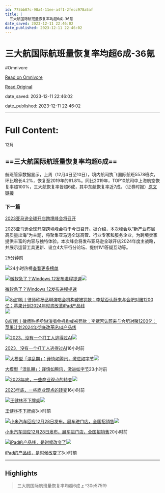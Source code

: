 ```yaml
---
id: 775bb07c-98a4-11ee-a4f1-2fecc978a5af
title: |
  三大航国际航班量恢复率均超6成-36氪
date_saved: 2023-12-11 22:46:02
date_published: 2023-12-11 22:46:02
---
```


# 三大航国际航班量恢复率均超6成-36氪
#Omnivore

[Read on Omnivore](https://omnivore.app/me/6-36-18c5c389f80)

[Read Original](https://36kr.com/newsflashes/2557227220703878?f=rss)

date_saved: 2023-12-11 22:46:02

date_published: 2023-12-11 22:46:02

--- 

# Full Content: 

12月

## ==三大航国际航班量恢复率均超6成==

航班管家数据显示，上周（12月4日至10日），境内航司执飞国际航班5578班次，环比增长4.2%，恢复至2019年的61.8%。同比2019年，TOP10航司中上海航空恢复率超100%，三大航恢复率皆超6成，其中东航恢复率近7成。（证券时报）[原文链接](https://egs.stcn.com/news/detail/1651472.html)

### 下一篇

[2023亚马逊全球开店跨境峰会将召开](https://36kr.com/newsflashes/2557227024964486)

2023亚马逊全球开店跨境峰会将于今日召开。据介绍，本次峰会以“新产业布局 高质量出海”为主题，将聚集亚马逊全球高管、行业专家和服务企业，为跨境卖家提供丰富的内容与独特体验。本次峰会将发布亚马逊全球开店2024年度主战略，并展示运营工具更新、设立4大平行分论坛、提供1V1答疑互动等。

25分钟前

![](https://proxy-prod.omnivore-image-cache.app/0x0,s0eCG3NmJZlzaDxXAvkNascOFp7j6lqhkmfTMNMyI3bI/https://static.36krcdn.com/36kr-web/static/home.d1523964.png)24小时热榜[查看更多榜单](https://36kr.com/hot-list/catalog)

[![微软急了？Windows 12发布进程提速](https://proxy-prod.omnivore-image-cache.app/0x0,sRfmfEjI1RMmoMnf8FR4WEW8QnvlDMElx0peVQocqc2c/https://img.36krcdn.com/hsossms/20231211/v2_9a52c4f1151840d5bfafa0714b5fc530@5091053_oswg521540oswg1053oswg495_img_png?x-oss-process=image/resize,m_mfit,w_600,h_400,limit_0/crop,w_600,h_400,g_center)](https://36kr.com/p/2555801615278215)![](https://proxy-prod.omnivore-image-cache.app/0x0,s0eCG3NmJZlzaDxXAvkNascOFp7j6lqhkmfTMNMyI3bI/https://static.36krcdn.com/36kr-web/static/home.d1523964.png)

[微软急了？Windows 12发布进程提速](https://36kr.com/p/2555801615278215)

[![8点1氪丨律师称杨丞琳演唱会机构或被罚款；李斌否认蔚来与合肥对赌1200亿；苹果计划2024年彻底改革iPad产品线](https://proxy-prod.omnivore-image-cache.app/0x0,sIQMM1ZKJ2HXYrFciH7jjdGuNMTMXmTo_8yiIiTsO8Wo/https://img.36krcdn.com/hsossms/20231212/v2_0265e9d6c5c1473fa472b002da78991a@5667365_oswg126391oswg1053oswg495_img_jpeg?x-oss-process=image/resize,m_mfit,w_600,h_400,limit_0/crop,w_600,h_400,g_center)](https://36kr.com/p/2557015822588546)![](https://proxy-prod.omnivore-image-cache.app/0x0,s0eCG3NmJZlzaDxXAvkNascOFp7j6lqhkmfTMNMyI3bI/https://static.36krcdn.com/36kr-web/static/home.d1523964.png)

[8点1氪丨律师称杨丞琳演唱会机构或被罚款；李斌否认蔚来与合肥对赌1200亿；苹果计划2024年彻底改革iPad产品线](https://36kr.com/p/2557015822588546)

[![2023，没有一个打工人逃得过AI](https://proxy-prod.omnivore-image-cache.app/0x0,sLDvCJuQUrFGr8FPJbjE8DZtNU6ArxqWkaqVDTmer-NQ/https://img.36krcdn.com/hsossms/20231211/v2_4c46703b3ddb4395aed1f7a9cd148045@46958_oswg796871oswg1053oswg495_img_png?x-oss-process=image/resize,m_mfit,w_600,h_400,limit_0/crop,w_600,h_400,g_center)](https://36kr.com/p/2556198864492673)![](https://proxy-prod.omnivore-image-cache.app/0x0,s0eCG3NmJZlzaDxXAvkNascOFp7j6lqhkmfTMNMyI3bI/https://static.36krcdn.com/36kr-web/static/home.d1523964.png)

[2023，没有一个打工人逃得过AI](https://36kr.com/p/2556198864492673)16小时前

[![大模型「混乱期」：谨慎如腾讯，激进如字节](https://proxy-prod.omnivore-image-cache.app/0x0,sMfKvh8BfgnsOAXr7ZRcJ1SwoStzKx-dqlHH6Jk91cXE/https://img.36krcdn.com/hsossms/20231211/v2_bc97c6a3099a4a469b36a6c89c73648e@5091053_oswg460740oswg1053oswg495_img_png?x-oss-process=image/resize,m_mfit,w_600,h_400,limit_0/crop,w_600,h_400,g_center)](https://36kr.com/p/2555801625319560)![](https://proxy-prod.omnivore-image-cache.app/0x0,s0eCG3NmJZlzaDxXAvkNascOFp7j6lqhkmfTMNMyI3bI/https://static.36krcdn.com/36kr-web/static/home.d1523964.png)

[大模型「混乱期」：谨慎如腾讯，激进如字节](https://36kr.com/p/2555801625319560)23小时前

[![2023年底，一些商业观点的转变](https://proxy-prod.omnivore-image-cache.app/0x0,syk2LdCTLeovPYz4qdbFIhupXo9-jFMORz7GrgNHikc4/https://img.36krcdn.com/hsossms/20231211/v2_20cc316fe07042919a209c2a6f211f83@46958_oswg709236oswg1053oswg495_img_png?x-oss-process=image/resize,m_mfit,w_600,h_400,limit_0/crop,w_600,h_400,g_center)](https://36kr.com/p/2556227281967490)![](https://proxy-prod.omnivore-image-cache.app/0x0,s0eCG3NmJZlzaDxXAvkNascOFp7j6lqhkmfTMNMyI3bI/https://static.36krcdn.com/36kr-web/static/home.d1523964.png)

[2023年底，一些商业观点的转变](https://36kr.com/p/2556227281967490)16小时前

[![王健林不下牌桌](https://proxy-prod.omnivore-image-cache.app/0x0,sR06xwSEF2cTFaq1FH6637nORm9nqL6Syrwlv7Dt1yVc/https://img.36krcdn.com/hsossms/20231212/v2_7a55d110fd0b447aa4c0b2f4f20a55b2@5091053_oswg110055oswg1053oswg495_img_jpg?x-oss-process=image/resize,m_mfit,w_600,h_400,limit_0/crop,w_600,h_400,g_center)](https://36kr.com/p/2556929935006601)![](https://proxy-prod.omnivore-image-cache.app/0x0,s0eCG3NmJZlzaDxXAvkNascOFp7j6lqhkmfTMNMyI3bI/https://static.36krcdn.com/36kr-web/static/home.d1523964.png)

[王健林不下牌桌](https://36kr.com/p/2556929935006601)3小时前

[![小米汽车回应12月28日发布，展车进门店，全国招销售](https://proxy-prod.omnivore-image-cache.app/0x0,sG3pt6YkckvbR-VtaUIG-q5yEIyDsg5DwMEfaLxyyRDY/https://img.36krcdn.com/hsossms/20231211/v2_0a61a733c10a4276907a6283efdba747@46958_oswg390811oswg1053oswg495_img_png?x-oss-process=image/resize,m_mfit,w_600,h_400,limit_0/crop,w_600,h_400,g_center)](https://36kr.com/p/2555944797116553)![](https://proxy-prod.omnivore-image-cache.app/0x0,s0eCG3NmJZlzaDxXAvkNascOFp7j6lqhkmfTMNMyI3bI/https://static.36krcdn.com/36kr-web/static/home.d1523964.png)

[小米汽车回应12月28日发布，展车进门店，全国招销售](https://36kr.com/p/2555944797116553)20小时前

[![iPad的产品线，是时候改变了](https://proxy-prod.omnivore-image-cache.app/0x0,sFfTl7SPYbwd6g97aDLwez6rnUF8Nno0-qJ19oBZQR7I/https://img.36krcdn.com/hsossms/20231211/v2_ee0826f609c440109420f08c397a5bcb@1547419282_oswg51143oswg1053oswg495_img_jpg?x-oss-process=image/resize,m_mfit,w_600,h_400,limit_0/crop,w_600,h_400,g_center)](https://36kr.com/p/2556385967595650)![](https://proxy-prod.omnivore-image-cache.app/0x0,s0eCG3NmJZlzaDxXAvkNascOFp7j6lqhkmfTMNMyI3bI/https://static.36krcdn.com/36kr-web/static/home.d1523964.png)

[iPad的产品线，是时候改变了](https://36kr.com/p/2556385967595650)3小时前

---

## Highlights

> 三大航国际航班量恢复率均超6成 [⤴️](https://omnivore.app/me/6-36-18c5c389f80#30e575f9-6058-4fdb-a245-cb982d6e9831)  ^30e575f9

